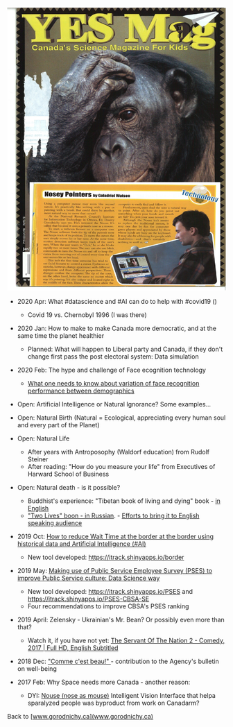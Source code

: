 

![Cover page from Canada's Science Magazine For Kids featuring the work of Dmitry Gorodnichy](yes-mag-nouse-cover.jpg)


- 2020 Apr: What #datascience and #AI can do to help with #covid19 () 
  - Covid 19 vs. Chernobyl 1996 (I was there)
- 2020 Jan: How to make to make Canada more democratic, and at the same time the planet healthier
  - Planned: What will happen to Liberal party and Canada, if they don't change first pass the post electoral system: Data simulation
- 2020 Feb: The hype and challenge of Face ecognition technology 
  - [What one needs to know about variation of face recognition performance between demographics](https://www.linkedin.com/pulse/what-one-needs-know-variation-face-recognition-system-gorodnichy/)
  
- Open: Artificial Intelligence or Natural Ignorance? Some examples...
- Open:  Natural Birth (Natural = Ecological, appreciating every human soul and every part of the Planet)
- Open:  Natural Life   
  - After years with Antroposophy (Waldorf education) from Rudolf Steiner 
  - After reading: "How do you measure your life" from  Executives of Harward School of Business
- Open: Natural death - is it possible?
  - Buddhist's experience: "Tibetan book of living and dying" book - [in English](http://www.freespiritualebooks.com/uploads/5/0/5/8/50589505/the-tibetan-book-of-living-and-dying.pdf)
  - ["Two Lives"  boon - in Russian](https://bookdown.org/gorodnichy/twolives-book). - [Efforts to bring it to English speaking audience](https://bookdown.org/gorodnichy/twolives-book)


- 2019 Oct: [How to reduce Wait Time at the border at the border using historical data and Artificial Intelligence (#AI)](https://www.linkedin.com/pulse/predicting-optimizing-border-wait-time-using-dmitry-gorodnichy/) 
  - New tool developed: https://itrack.shinyapps.io/border 
- 2019 May: [Making use of Public Service Employee Survey (PSES) to improve Public Service culture: Data Science way](https://www.linkedin.com/pulse/analyzing-improving-public-service-performance-using-data-gorodnichy/)
  - New tool developed: https://itrack.shinyapps.io/PSES and https://itrack.shinyapps.io/PSES-CBSA-SE
  - Four recommendations to improve CBSA's PSES ranking 
  
- 2019 April: Zelensky - Ukrainian's Mr. Bean? Or possibly even more than that? 
  - Watch it, if you have not yet:  [The Servant Of The Nation 2 - Comedy, 2017 | Full HD, English Subtitled](https://www.youtube.com/watch?v=T9kL5XSMBxo)
- 2018 Dec: ["Comme c'est beau!" ](https://www.linkedin.com/pulse/contribution-agencys-well-being-dmitry-gorodnichy%2F/) - contribution to the Agency's bulletin on well-being
- 2017 Feb: Why Space needs more Canada - another reason:
  - DYI: [Nouse (nose as mouse)](http://nouse.ca/news.php) Intelligent Vision Interface that helpa sparalyzed people was  byproduct from work on Canadarm?
  
Back to [www.gorodnichy.ca](www.gorodnichy.ca)
